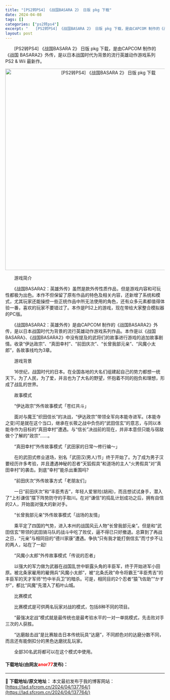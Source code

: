 ```yaml
---
title: "[PS2转PS4] 《战国BASARA 2》 日版 pkg 下载"
date: 2024-04-08
tags: []
categories: ["ps2转ps4"]
excerpt: "　　[PS2转PS4] 《战国BASARA 2》 日版 pkg 下载，是由CAPCOM 制作的《战国 BASARA2》外传，是以日本战国时代为背景的流行英雄动作游戏系列 PS2 &amp; Wii 最新作。 　　游戏简介 　　《战国BASARA2：英雄外传》虽然是款外传性质作品，但是游戏内容和可玩性&hellip;"
layout: post
---
```


 <p>　　[PS2转PS4] 《战国BASARA 2》 日版 pkg 下载，是由CAPCOM 制作的《战国 BASARA2》外传，是以日本战国时代为背景的流行英雄动作游戏系列 PS2 &amp; Wii 最新作。</p> <p align="center"><img align="" border="0" src="https://lad.sfcrom.cn/wp-content/uploads/2024/04/20240408_6613f97c7f620.jpg" width="636" alt="[PS2转PS4] 《战国BASARA 2》 日版 pkg 下载" /></p> <p>　　游戏简介</p> <p>　　《战国BASARA2：英雄外传》虽然是款外传性质作品，但是游戏内容和可玩性都极为出色。本作不但保留了原有作品的特色及相关内容，还新增了系统和模式，尤其玩家还能操控一些正统作品中所无法使用的角色，还有众多元素都值得体验一番，喜欢的玩家不要错过了。本作是PS2上的游戏，现在带给大家整合模拟器的PC版。</p> <p>　　《战国BASARA2：英雄外传》是由CAPCOM 制作的《战国BASARA2》外传，是以日本战国时代为背景的流行英雄动作游戏系列作品。本作是以《战国BASARA》、《战国BASARA2》中没有提及的武将们的故事进行游戏的追加故事剧情。收录&ldquo;伊达政宗&rdquo;、&ldquo;真田幸村&rdquo;、&ldquo;前田庆次&rdquo;、&ldquo;长曾我部元亲&rdquo;、&ldquo;风魔小太郎&rdquo;，各故事线均为3章。</p> <p>　　游戏背景</p> <p>　　16世纪，战国时代的日本。在全国各地的大名们组建起自己的势力都想一统天下。为了人民，为了爱，并且也为了大名的野望，怀抱着不同的抱负和理想，形成了战乱的世界。</p> <p>　　故事模式</p> <p>　　&ldquo;伊达政宗&rdquo;外传故事模式「苍红共斗」</p> <p>　　面对与魔王&ldquo;织田信长&rdquo;的决战，&ldquo;伊达政宗&rdquo;带领全军向本能寺进军。(本能寺之变)可是就在这个当口，继承在长筱之战中负伤的&ldquo;武田信玄&rdquo;的意志，与同以本能寺作为目标的&ldquo;真田幸村&rdquo;遭遇。与&ldquo;信长&rdquo;决战前的现在，并非本意但只能与宿敌做个了解的&quot;政宗&quot;&hellip;&hellip;。</p> <p>　　&ldquo;真田幸村&rdquo;外传故事模式「武田家的日常～修行编～」</p> <p>　　在的武田式修业道场，别名「武田汉(男人)节」终于开始了。为了成为男子汉要经历许多考验，并且遭遇神秘的忍者&ldquo;天狐假具&rdquo;和道场的主人&ldquo;火男假具&rdquo;对&ldquo;真田幸村&rdquo;的袭击。到底&ldquo;幸村&rdquo;能杀出重围吗?</p> <p>　　&ldquo;前田庆次&rdquo;外传故事方式「老朋友们」</p> <p>　　一日&ldquo;前田庆次&rdquo;和&ldquo;丰臣秀吉&rdquo;，年轻人爱冒险(胡闹)，而且想试试身手，潜入了&ldquo;上杉谦信&rdquo;摆下阵势防守的手取川。在对&ldquo;谦信&rdquo;的捣乱计划成功之后，拥有自信的2人，开始面对强大的新对手。</p> <p>　　&ldquo;长曾我部元亲&rdquo;外传故事模式「战场的友情」</p> <p>　　乘平定了四国的气势，进入本州的战国风云人物&ldquo;长曾我部元亲&rdquo;。但是和&ldquo;武田信玄&rdquo;带领的武田骑马队的战斗中吃了败仗，逼不得已只好撤退。总算到了再战之日，&ldquo;元亲&rdquo;与相同目的&ldquo;德川家康&rdquo;遭遇。争执&ldquo;只有我才能打倒信玄&rdquo;而寸步不让的两人，站在了一起!</p> <p>　　&ldquo;风魔小太郎&rdquo;外传故事模式「传说的忍者」</p> <p>　　以强大的军力做为武器在战国乱世中崭露头角的丰臣军，终于开始进军小田原。被北条家雇用的雇佣兵&ldquo;风魔小太郎&rdquo;，被&ldquo;北条氏政&rdquo;命令将霸王&ldquo;丰臣秀吉&rdquo;的丰臣军的天才军师&ldquo;竹中半兵卫&rdquo;的暗杀。可是，相同目的2个忍者&ldquo;猿飞佐助&rdquo;&ldquo;かすが&rdquo;，都比&ldquo;风魔&rdquo;先潜入了稻叶山城。</p> <p>　　比赛模式</p> <p>　　比赛模式是可供两名玩家对战的模式，包括8种不同的项目。</p> <p>　　&ldquo;最强决定战&rdquo;模式就是最传统也是最考验水平的一对一单挑模式，先击败对手三次的人获胜。</p> <p>　　&ldquo;达磨敲击战&rdquo;是比赛敲击日本传统玩具&ldquo;达磨&rdquo;，不同颜色对的达磨分数不同，而且还有能倒扣分的黑色达磨扰乱玩家。</p> <p>　　全部30名武将都可以在这个模式中使用。</p> <p><h4>下载地址(由网友<font color="red">anor77</font>发布)：</h4></p> 

---
📖 **下载地址/原文地址：** 本文最初发布于我的博客网站：[https://lad.sfcrom.cn/2024/04/137764/](https://lad.sfcrom.cn/2024/04/137764/)
